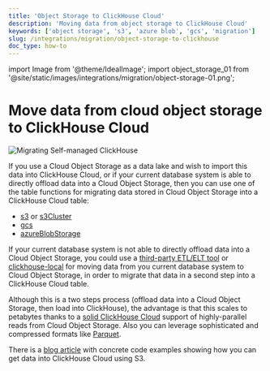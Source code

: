 ```yaml
---
title: 'Object Storage to ClickHouse Cloud'
description: 'Moving data from object storage to ClickHouse Cloud'
keywords: ['object storage', 's3', 'azure blob', 'gcs', 'migration']
slug: /integrations/migration/object-storage-to-clickhouse
doc_type: how-to
---
```


import Image from '@theme/IdealImage';
import object_storage_01 from '@site/static/images/integrations/migration/object-storage-01.png';

# Move data from cloud object storage to ClickHouse Cloud

<Image img={object_storage_01} size='md' alt='Migrating Self-managed ClickHouse' background='white' />

If you use a Cloud Object Storage as a data lake and wish to import this data into ClickHouse Cloud,
or if your current database system is able to directly offload data into a Cloud Object Storage, then you can use one of the
table functions for migrating data stored in Cloud Object Storage into a ClickHouse Cloud table:

- [s3](/sql-reference/table-functions/s3.md) or [s3Cluster](/sql-reference/table-functions/s3Cluster.md)
- [gcs](/sql-reference/table-functions/gcs)
- [azureBlobStorage](/sql-reference/table-functions/azureBlobStorage)

If your current database system is not able to directly offload data into a Cloud Object Storage, you could use a [third-party ETL/ELT tool](./etl-tool-to-clickhouse.md) or [clickhouse-local](./clickhouse-local-etl.md) for moving data
from you current database system to Cloud Object Storage, in order to migrate that data in a second step into a ClickHouse Cloud table.

Although this is a two steps process (offload data into a Cloud Object Storage, then load into ClickHouse), the advantage is that this
scales to petabytes thanks to a [solid ClickHouse Cloud](https://clickhouse.com/blog/getting-data-into-clickhouse-part-3-s3) support of highly-parallel reads from Cloud Object Storage.
Also you can leverage sophisticated and compressed formats like [Parquet](/interfaces/formats/#data-format-parquet).

There is a [blog article](https://clickhouse.com/blog/getting-data-into-clickhouse-part-3-s3) with concrete code examples showing how you can get data into ClickHouse Cloud using S3.
